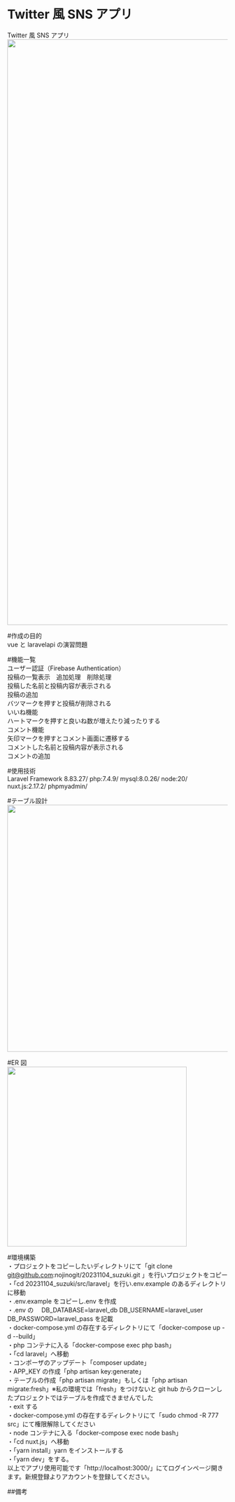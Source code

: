 # Twitter 風 SNS アプリ

Twitter 風 SNS アプリ
<img width="1335" alt="" src="https://github.com/nojinogit/20231104_suzuki/assets/127584258/70595551-fde0-4ea5-9e6f-29a563c71da4">

#作成の目的  
vue と laravelapi の演習問題

#機能一覧  
ユーザー認証（Firebase Authentication）  
投稿の一覧表示　追加処理　削除処理  
投稿した名前と投稿内容が表示される  
投稿の追加  
バツマークを押すと投稿が削除される  
いいね機能  
ハートマークを押すと良いね数が増えたり減ったりする  
コメント機能  
矢印マークを押すとコメント画面に遷移する  
コメントした名前と投稿内容が表示される  
コメントの追加

#使用技術  
Laravel Framework 8.83.27/
php:7.4.9/
mysql:8.0.26/
node:20/
nuxt.js:2.17.2/
phpmyadmin/

#テーブル設計  
<img width="563" alt="" src="https://github.com/nojinogit/20231104_suzuki/assets/127584258/cb4066ce-ee29-49b7-ba63-9d3780b40310">

#ER 図  
<img width="410" alt="" src="https://github.com/nojinogit/20231104_suzuki/assets/127584258/9d8154ed-55ed-4abe-bad3-ced2dc67662c">

#環境構築  
・プロジェクトをコピーしたいディレクトリにて「git clone git@github.com:nojinogit/20231104_suzuki.git 」を行いプロジェクトをコピー  
・「cd 20231104_suzuki/src/laravel」を行い.env.example のあるディレクトリに移動  
・.env.example をコピーし.env を作成  
・.env の　 DB_DATABASE=laravel_db DB_USERNAME=laravel_user DB_PASSWORD=laravel_pass を記載  
・docker-compose.yml の存在するディレクトリにて「docker-compose up -d --build」  
・php コンテナに入る「docker-compose exec php bash」  
・「cd laravel」へ移動  
・コンポーザのアップデート「composer update」  
・APP_KEY の作成「php artisan key:generate」  
・テーブルの作成「php artisan migrate」もしくは「php artisan migrate:fresh」※私の環境では「fresh」をつけないと git hub からクローンしたプロジェクトではテーブルを作成できませんでした  
・exit する  
・docker-compose.yml の存在するディレクトリにて「sudo chmod -R 777 src」にて権限解除してください  
・node コンテナに入る「docker-compose exec node bash」  
・「cd nuxt.js」へ移動  
・「yarn install」yarn をインストールする  
・「yarn dev」をする。  
以上でアプリ使用可能です「http://localhost:3000/」にてログインページ開きます。新規登録よりアカウントを登録してください。

##備考
